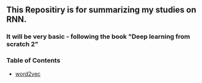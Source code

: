 ## This Repositiry is for summarizing my studies on RNN.
### It will be very basic - following the book "Deep learning from scratch 2"


### Table of Contents
- [word2vec](word2vec/README.md)